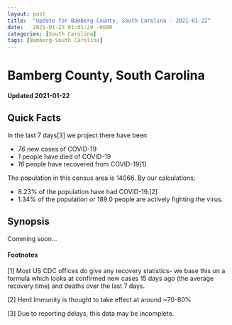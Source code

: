 ```yaml
---
layout: post
title:  "Update for Bamberg County, South Carolina - 2021-01-22"
date:   2021-01-22 01:01:29 -0600
categories: [South Carolina]
tags: [Bamberg-South Carolina]
---
```


# Bamberg County, South Carolina
#### Updated 2021-01-22

## Quick Facts

In the last 7 days[3] we project there have been
- *76* new cases of COVID-19
- *1* people have died of COVID-19
- *16* people have recovered from COVID-19[1]

The population in this census area is 14066. By our calculations:
- 8.23% of the population have had COVID-19.[2]
- 1.34% of the population or 189.0 people are actively fighting the virus.

## Synopsis

Comming soon...


#### Footnotes

[1] Most US CDC offices do give any recovery statistics- we base this on a formula which looks at confirmed new cases
15 days ago (the average recovery time) and deaths over the last 7 days.

[2] Herd Immunity is thought to take effect at around ~70-80%

[3] Due to reporting delays, this data may be incomplete.
 
    